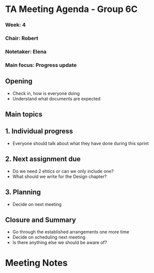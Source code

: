 # TA Meeting Agenda - Group 6C

### Week: 4
### Chair: Robert
### Notetaker: Elena
### Main focus: Progress update

## **Opening**
- Check in, how is everyone doing
- Understand what documents are expected

## **Main topics**
## 1. Individual progress
- Everyone should talk about what they have done during this sprint
## 2. Next assignment due
- Do we need 2 ehtics or can we only include one?
- What should we write for the Design chapter?
## 3. Planning
- Decide on next meeting

## **Closure and Summary**
- Go through the established arrangements one more time
- Decide on scheduling next meeting
- Is there anything else we should be aware of?

# Meeting Notes


